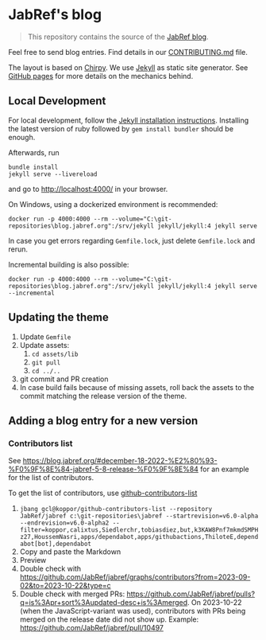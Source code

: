 # JabRef's blog

> This repository contains the source of the [JabRef blog](https://blog.jabref.org/).

Feel free to send blog entries.
Find details in our [CONTRIBUTING.md](CONTRIBUTING.md) file.

The layout is based on [Chirpy](https://github.com/cotes2020/jekyll-theme-chirpy).
We use [Jekyll](https://jekyllrb.com/) as static site generator.
See [GitHub pages](https://pages.github.com/) for more details on the mechanics behind.

## Local Development

For local development, follow the [Jekyll installation instructions](https://jekyllrb.com/docs/installation/).
Installing the latest version of ruby followed by `gem install bundler` should be enough.

Afterwards, run

```terminal
bundle install
jekyll serve --livereload
```

and go to <http://localhost:4000/> in your browser.

On Windows, using a dockerized environment is recommended:

```terminal
docker run -p 4000:4000 --rm --volume="C:\git-repositories\blog.jabref.org":/srv/jekyll jekyll/jekyll:4 jekyll serve
```

In case you get errors regarding `Gemfile.lock`, just delete `Gemfile.lock` and rerun.

Incremental building is also possible:

```terminal
docker run -p 4000:4000 --rm --volume="C:\git-repositories\blog.jabref.org":/srv/jekyll jekyll/jekyll:4 jekyll serve --incremental
```

## Updating the theme

1. Update `Gemfile`
2. Update assets:
   1. `cd assets/lib`
   2. `git pull`
   3. `cd ../..`
3. git commit and PR creation
4. In case build fails because of missing assets, roll back the assets to the commit matching the release version of the theme.

## Adding a blog entry for a new version

### Contributors list

See <https://blog.jabref.org/#december-18-2022-%E2%80%93-%F0%9F%8E%84-jabref-5-8-release-%F0%9F%8E%84> for an example for the list of contributors.

To get the list of contributors, use [github-contributors-list](https://github.com/koppor/github-contributors-list)

1. `jbang gcl@koppor/github-contributors-list --repository JabRef/jabref c:\git-repositories\jabref --startrevision=v6.0-alpha --endrevision=v6.0-alpha2 --filter=koppor,calixtus,Siedlerchr,tobiasdiez,but,k3KAW8Pnf7mkmdSMPHz27,HoussemNasri,apps/dependabot,apps/githubactions,ThiloteE,dependabot[bot],dependabot`
2. Copy and paste the Markdown
3. Preview
4. Double check with <https://github.com/JabRef/jabref/graphs/contributors?from=2023-09-02&to=2023-10-22&type=c>
5. Double check with merged PRs: <https://github.com/JabRef/jabref/pulls?q=is%3Apr+sort%3Aupdated-desc+is%3Amerged>. On 2023-10-22 (when the JavaScript-variant was used), contributors with PRs being merged on the release date did not show up. Example: <https://github.com/JabRef/jabref/pull/10497>
